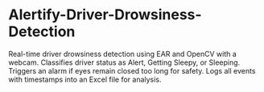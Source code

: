 # Alertify-Driver-Drowsiness-Detection
Real-time driver drowsiness detection using EAR and OpenCV with a webcam. Classifies driver status as Alert, Getting Sleepy, or Sleeping. Triggers an alarm if eyes remain closed too long for safety. Logs all events with timestamps into an Excel file for analysis.
